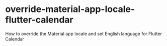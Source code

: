 # override-material-app-locale-flutter-calendar
How to override the Material app locale and set English language for Flutter Calendar
